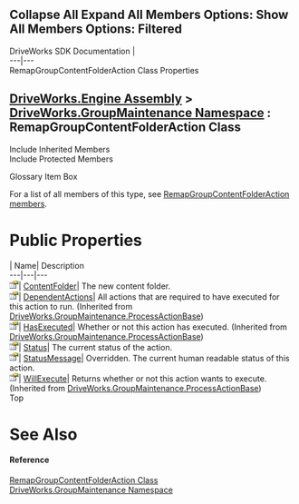        

 Collapse All Expand All  Members Options: Show All  Members Options: Filtered   
---  
DriveWorks SDK Documentation  |   
---|---  
RemapGroupContentFolderAction Class Properties   
  
[DriveWorks.Engine Assembly](topic2156.md) > [DriveWorks.GroupMaintenance Namespace](topic9628.md) : RemapGroupContentFolderAction Class  
---  
  
Include Inherited Members    
Include Protected Members    


Glossary Item Box

For a list of all members of this type, see [RemapGroupContentFolderAction members](topic9960.md).

# Public Properties

| Name| Description  
---|---|---  
![Public Property](dotnetimages/publicProperty.gif)| [ContentFolder](topic9967.md)| The new content folder.   
![Public Property](dotnetimages/publicProperty.gif)| [DependentActions](topic9944.md)| All actions that are required to have executed for this action to run. (Inherited from [DriveWorks.GroupMaintenance.ProcessActionBase](topic9935.md))  
![Public Property](dotnetimages/publicProperty.gif)| [HasExecuted](topic9945.md)| Whether or not this action has executed. (Inherited from [DriveWorks.GroupMaintenance.ProcessActionBase](topic9935.md))  
![Public Property](dotnetimages/publicProperty.gif)| [Status](topic9968.md)| The current status of the action.   
![Public Property](dotnetimages/publicProperty.gif)| [StatusMessage](topic9969.md)| Overridden. The current human readable status of this action.   
![Public Property](dotnetimages/publicProperty.gif)| [WillExecute](topic9947.md)| Returns whether or not this action wants to execute. (Inherited from [DriveWorks.GroupMaintenance.ProcessActionBase](topic9935.md))  
Top

# See Also

#### Reference

[RemapGroupContentFolderAction Class](topic9959.md)   
[DriveWorks.GroupMaintenance Namespace](topic9628.md)


